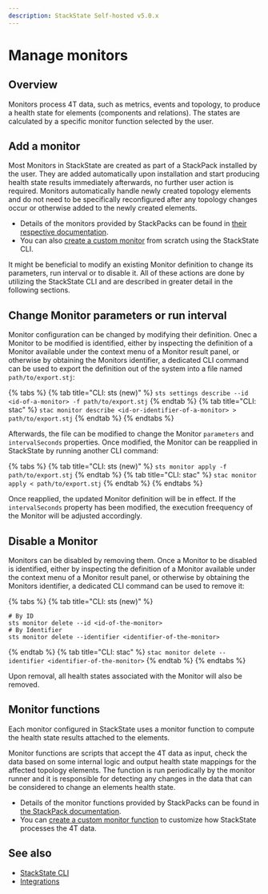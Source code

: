 ```yaml
---
description: StackState Self-hosted v5.0.x
---
```


# Manage monitors

## Overview

Monitors process 4T data, such as metrics, events and topology, to produce a health state for elements \(components and relations\). The states are calculated by a specific monitor function selected by the user.

## Add a monitor

Most Monitors in StackState are created as part of a StackPack installed by the user. They are added automatically upon installation and start producing health state results immediately afterwards, no further user action is required. Monitors automatically handle newly created topology elements and do not need to be specifically reconfigured after any topology changes occur or otherwise added to the newly created elements.

* Details of the monitors provided by StackPacks can be found in [their respective documentation](../../stackpacks/integrations/README.md).
* You can also [create a custom monitor](../../develop/developer-guides/monitors/how-to-create-monitors.md) from scratch using the StackState CLI.

It might be beneficial to modify an existing Monitor definition to change its parameters, run interval or to disable it. All of these actions are done by utilizing the StackState CLI and are described in greater detail in the following sections.

## Change Monitor parameters or run interval

Monitor configuration can be changed by modifying their definition. Onec a Monitor to be modified is identified, either by inspecting the definition of a Monitor available under the context menu of a Monitor result panel, or otherwise by obtaining the Monitors identifier, a dedicated CLI command can be used to export the definition out of the system into a file named `path/to/export.stj`:

{% tabs %}
{% tab title="CLI: sts (new)" %}
`sts settings describe --id <id-of-a-monitor> -f path/to/export.stj`
{% endtab %}
{% tab title="CLI: stac" %}
`stac monitor describe <id-or-identifier-of-a-monitor> > path/to/export.stj`
{% endtab %}
{% endtabs %}

Afterwards, the file can be modified to change the Monitor `parameters` and `intervalSeconds` properties. Once modified, the Monitor can be reapplied in StackState by running another CLI command:

{% tabs %}
{% tab title="CLI: sts (new)" %}
`sts monitor apply -f path/to/export.stj`
{% endtab %}
{% tab title="CLI: stac" %}
`stac monitor apply < path/to/export.stj`
{% endtab %}
{% endtabs %}

Once reapplied, the updated Monitor definition will be in effect. If the `intervalSeconds` property has been modified, the execution freequency of the Monitor will be adjusted accordingly.

## Disable a Monitor

Monitors can be disabled by removing them. Once a Monitor to be disabled is identified, either by inspecting the definition of a Monitor available under the context menu of a Monitor result panel, or otherwise by obtaining the Monitors identifier, a dedicated CLI command can be used to remove it:

{% tabs %}
{% tab title="CLI: sts (new)" %}
```
# By ID
sts monitor delete --id <id-of-the-monitor>
# By Identifier
sts monitor delete --identifier <identifier-of-the-monitor>
```
{% endtab %}
{% tab title="CLI: stac" %}
`stac monitor delete --identifier <identifier-of-the-monitor>`
{% endtab %}
{% endtabs %}

Upon removal, all health states associated with the Monitor will also be removed.

## Monitor functions

Each monitor configured in StackState uses a monitor function to compute the health state results attached to the elements.

Monitor functions are scripts that accept the 4T data as input, check the data based on some internal logic and output health state mappings for the affected topology elements. The function is run periodically by the monitor runner and it is responsible for detecting any changes in the data that can be considered to change an elements health state.

* Details of the monitor functions provided by StackPacks can be found in [the StackPack documentation](../../stackpacks/integrations/README.md).
* You can [create a custom monitor function](../../develop/developer-guides/custom-functions/monitor-functions.md) to customize how StackState processes the 4T data.

## See also

* [StackState CLI](../../setup/cli/README.md)
* [Integrations](../../stackpacks/integrations/README.md)
